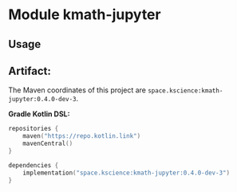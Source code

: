 # Module kmath-jupyter



## Usage

## Artifact:

The Maven coordinates of this project are `space.kscience:kmath-jupyter:0.4.0-dev-3`.

**Gradle Kotlin DSL:**
```kotlin
repositories {
    maven("https://repo.kotlin.link")
    mavenCentral()
}

dependencies {
    implementation("space.kscience:kmath-jupyter:0.4.0-dev-3")
}
```
